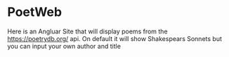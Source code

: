 # PoetWeb

Here is an Angluar Site that will display poems from the https://poetrydb.org/ api. On default it will show Shakespears Sonnets but you can input your own author and title
